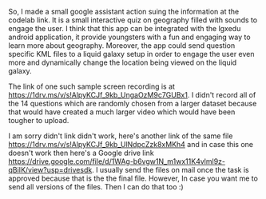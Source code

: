 So, I made a small google assistant action suing the information at the codelab link. It is a small interactive quiz on geography filled with sounds to engage the user. I think that this app can be integrated with the lgxedu android application, it provide youngsters with a fun and engaging way to learn more about geography. Moreover, the app could send question specific KML files to a liquid galaxy setup in order to engage the user even more and dynamically change the location being viewed on the liquid galaxy.

The link of one such sample screen recording is at https://1drv.ms/v/s!AlpyKCJf_9kb_UngaOzM9c7GUBx1. I didn't record all of the 14 questions which are randomly chosen from a larger dataset because that would have created a much larger video which would have been tougher to upload.

I am sorry didn't link didn't work, here's another link of the same file https://1drv.ms/v/s!AlpyKCJf_9kb_UlNdpcZzk8xMKh4 and in case this one doesn't work then here's a Google drive link https://drive.google.com/file/d/1WAg-b6vgw1N_m1wx11K4vlml9z-qBiIK/view?usp=drivesdk. I usually send the files on mail once the task is approved because that is the the final file. However, In case you want me to send all versions of the files. Then I can do that too :)
